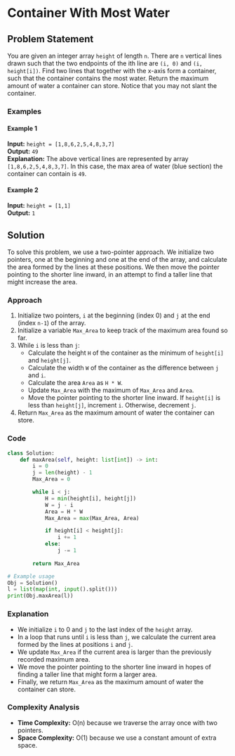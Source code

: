 
# Container With Most Water

## Problem Statement

You are given an integer array `height` of length `n`. There are `n` vertical lines drawn such that the two endpoints of the ith line are `(i, 0)` and `(i, height[i])`. Find two lines that together with the x-axis form a container, such that the container contains the most water. Return the maximum amount of water a container can store. Notice that you may not slant the container.

### Examples

#### Example 1

**Input:** `height = [1,8,6,2,5,4,8,3,7]`  
**Output:** `49`  
**Explanation:** The above vertical lines are represented by array `[1,8,6,2,5,4,8,3,7]`. In this case, the max area of water (blue section) the container can contain is `49`.

#### Example 2

**Input:** `height = [1,1]`  
**Output:** `1`

## Solution

To solve this problem, we use a two-pointer approach. We initialize two pointers, one at the beginning and one at the end of the array, and calculate the area formed by the lines at these positions. We then move the pointer pointing to the shorter line inward, in an attempt to find a taller line that might increase the area.

### Approach

1. Initialize two pointers, `i` at the beginning (index 0) and `j` at the end (index `n-1`) of the array.
2. Initialize a variable `Max_Area` to keep track of the maximum area found so far.
3. While `i` is less than `j`:
   - Calculate the height `H` of the container as the minimum of `height[i]` and `height[j]`.
   - Calculate the width `W` of the container as the difference between `j` and `i`.
   - Calculate the area `Area` as `H * W`.
   - Update `Max_Area` with the maximum of `Max_Area` and `Area`.
   - Move the pointer pointing to the shorter line inward. If `height[i]` is less than `height[j]`, increment `i`. Otherwise, decrement `j`.
4. Return `Max_Area` as the maximum amount of water the container can store.

### Code

```python
class Solution:
    def maxArea(self, height: list[int]) -> int:
        i = 0
        j = len(height) - 1
        Max_Area = 0

        while i < j:
            H = min(height[i], height[j])
            W = j - i
            Area = H * W
            Max_Area = max(Max_Area, Area)

            if height[i] < height[j]:
                i += 1
            else:
                j -= 1
        
        return Max_Area

# Example usage
Obj = Solution()
l = list(map(int, input().split()))
print(Obj.maxArea(l))
```

### Explanation

- We initialize `i` to 0 and `j` to the last index of the `height` array.
- In a loop that runs until `i` is less than `j`, we calculate the current area formed by the lines at positions `i` and `j`.
- We update `Max_Area` if the current area is larger than the previously recorded maximum area.
- We move the pointer pointing to the shorter line inward in hopes of finding a taller line that might form a larger area.
- Finally, we return `Max_Area` as the maximum amount of water the container can store.

### Complexity Analysis

- **Time Complexity:** O(n) because we traverse the array once with two pointers.
- **Space Complexity:** O(1) because we use a constant amount of extra space.
```

